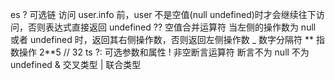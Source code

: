 es
    ?  可选链         访问 user.info 前，user 不是空值(null undefined)时才会继续往下访问，否则表达式直接返回 undefined
    ?? 空值合并运算符  当左侧的操作数为 null 或者 undefined 时，返回其右侧操作数，否则返回左侧操作数
    _  数字分隔符
    ** 指数操作       2**5 // 32
ts
    ?: 可选参数和属性
    !  非空断言运算符  断言不为 null 不为 undefined
    &  交叉类型
    |  联合类型
